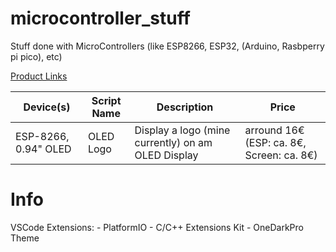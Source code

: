 # microcontroller_stuff
Stuff done with MicroControllers (like ESP8266, ESP32, (Arduino, Rasbperry pi pico), etc)


[Product Links](https://github.com/TerrificTable/microcontroller_stuff/blob/main/Links.md)<br>



Device(s)             | Script Name | Description                                           | Price
----------------------|-------------|-------------------------------------------------------|-------
ESP-8266, 0.94" OLED  | OLED Logo   | Display a logo (mine currently) on am OLED Display    | arround 16€  (ESP: ca. 8€, Screen: ca. 8€)



# Info
VSCode Extensions:
    - PlatformIO
    - C/C++ Extensions Kit
    - OneDarkPro Theme
    

